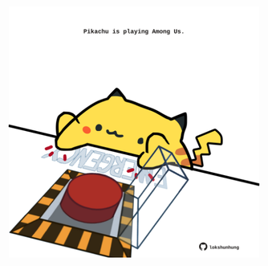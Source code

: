 <!-- built at 13/06/2023, 12:00:58 UTC -->
<p align="center">
  <img width="500" height="500" src="./ReadmeImage.svg">
</p>
